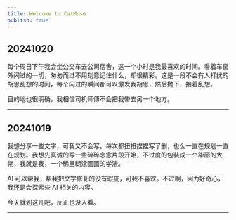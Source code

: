 ```yaml
---
title: Welcome to CatMuse
publish: true
---
```

## 20241020

每个周日下午我会坐公交车去公司宿舍，这一个小时是我最喜欢的时间。看着车窗外闪过的一切，匆匆而过不用刻意记住什么，却很精彩。这是一段不会有人打扰的胡思乱想的时间，每个闪过的瞬间都可以激发我胡思，然后抛下，接着乱想。

目的地也很明确，我相信司机师傅不会把我带去另一个地方。

---

## 20241019

我想分享一些文字，可我又不会写。每次都扭扭捏捏写了删，也么一直在规划一直在规划。我想先真诚的写一些碎碎念念片段开始，不过度的包装成一个华丽的大佬，我就是我，一个稀里糊涂画画的学渣。

AI 可以帮我，帮我把文字修复的没有瑕疵，可我不喜欢。不过啊，因为好奇心，我还是会探索些 AI 相关的内容。

今天就到这儿吧，反正也没人看。

---

